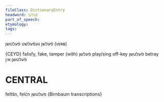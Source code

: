 ```yaml
---
fileClass: DictionaryEntry
headword: פֿעלשן
part_of_speech: 
etymology: 
tags: 
---
```

פֿעלשן
געפֿעלשט
פֿעלטשן
(ᴠᴇʀʙ) 

{CEYD}
falisfy, fake, tamper (with) פֿעלשן
play/sing off-key פֿעלטשן
betray פֿעלטשן אין

CENTRAL
========

feltšn, felćn פעלטשן {Birnbaum transcriptions}